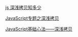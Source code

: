 [js 深浅拷贝知多少](https://juejin.im/post/5acc7e606fb9a028c67609f7)

[JavaScript专题之深浅拷贝](https://juejin.im/post/59658504f265da6c415f3324)

[JavaScript基础心法——深浅拷贝](https://juejin.im/post/59f9b61d518825297a0e1287)